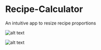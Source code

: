 # Recipe-Calculator
An intuitive app to resize recipe proportions

![alt text](https://drive.google.com/drive/folders/1UCskQUpTPDJtZ4G8WtBQfT7LVtSXrC7D)

![alt text](https://drive.google.com/drive/folders/1UCskQUpTPDJtZ4G8WtBQfT7LVtSXrC7D)
